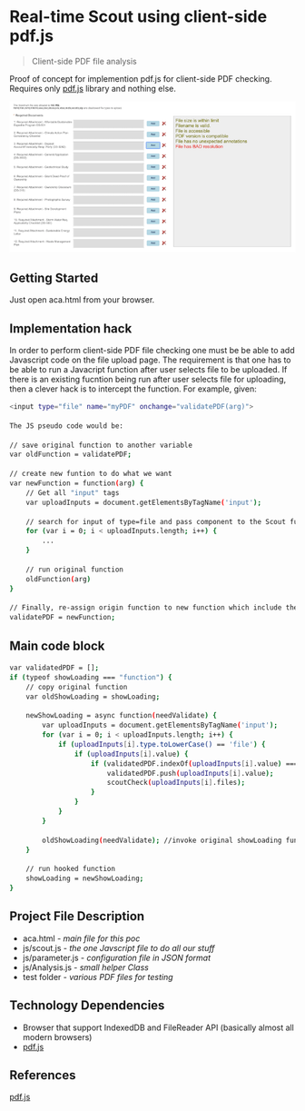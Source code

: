 # Real-time Scout using client-side pdf.js
> Client-side PDF file analysis

Proof of concept for implemention pdf.js for client-side PDF checking. Requires only [pdf.js](https://github.com/mozilla/pdf.js) library and nothing else.

<kbd>![](realtime-scout.png)</kbd>

## Getting Started

Just open aca.html from your browser.

## Implementation hack

In order to perform client-side PDF file checking one must be be able to add Javascript code on the file upload page.  The requirement is that one has to be able to run a Javacript function after user selects file to be uploaded.  If there is an existing fucntion being run after user selects file for uploading, then a clever hack is to intercept the function. For example, given:

```sh
<input type="file" name="myPDF" onchange="validatePDF(arg)">

The JS pseudo code would be:

// save original function to another variable
var oldFunction = validatePDF;

// create new funtion to do what we want
var newFunction = function(arg) {
    // Get all "input" tags
    var uploadInputs = document.getElementsByTagName('input');

    // search for input of type=file and pass component to the Scout function
    for (var i = 0; i < uploadInputs.length; i++) {
        ...
    }

    // run original function
    oldFunction(arg)
}

// Finally, re-assign origin function to new function which include the original function
validatePDF = newFunction;


```

## Main code block

```sh
var validatedPDF = [];
if (typeof showLoading === "function") {
    // copy original function
    var oldShowLoading = showLoading;

    newShowLoading = async function(needValidate) {
        var uploadInputs = document.getElementsByTagName('input');
        for (var i = 0; i < uploadInputs.length; i++) {
            if (uploadInputs[i].type.toLowerCase() == 'file') {
                if (uploadInputs[i].value) {
                    if (validatedPDF.indexOf(uploadInputs[i].value) === -1) {
                        validatedPDF.push(uploadInputs[i].value);
                        scoutCheck(uploadInputs[i].files);
                    }
                }
            }
        }

        oldShowLoading(needValidate); //invoke original showLoading function
    }

    // run hooked function
    showLoading = newShowLoading;
}
```
## Project File Description

* aca.html - <i>main file for this poc</i>
* js/scout.js - <i>the one Javscript file to do all our stuff</i>
* js/parameter.js - <i>configuration file in JSON format</i>
* js/Analysis.js - <i>small helper Class</i>
* test folder - <i>various PDF files for testing</i>

## Technology Dependencies

* Browser that support IndexedDB and FileReader API (basically almost all modern browsers)
* [pdf.js](https://github.com/mozilla/pdf.js) 

## References

[pdf.js](https://github.com/mozilla/pdf.js)
